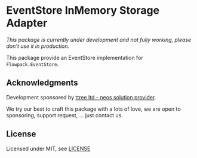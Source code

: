# EventStore InMemory Storage Adapter

_This package is currently under development and not fully working, please don't use it in production._

This package provide an EventStore implementation for ```Flowpack.EventStore```.


Acknowledgments
---------------

Development sponsored by [ttree ltd - neos solution provider](http://ttree.ch).

We try our best to craft this package with a lots of love, we are open to sponsoring, support request, ... just contact us.

License
-------

Licensed under MIT, see [LICENSE](LICENSE)
